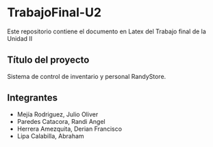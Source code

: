 # TrabajoFinal-U2
Este repositorio contiene el documento en Latex del Trabajo final de la Unidad II

## Título del proyecto

Sistema de control de inventario y personal RandyStore.

## Integrantes

* Mejía Rodriguez, Julio Oliver
* Paredes Catacora, Randi Angel
* Herrera Amezquita, Derian Francisco
* Lipa Calabilla, Abraham
